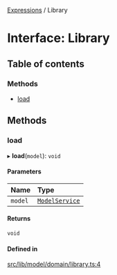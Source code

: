 [Expressions](../README.md) / Library

# Interface: Library

## Table of contents

### Methods

- [load](Library.md#load)

## Methods

### load

▸ **load**(`model`): `void`

#### Parameters

| Name | Type |
| :------ | :------ |
| `model` | [`ModelService`](ModelService.md) |

#### Returns

`void`

#### Defined in

[src/lib/model/domain/library.ts:4](https://github.com/FlavioLionelRita/3xpr/blob/d3ae653/src/lib/model/domain/library.ts#L4)
